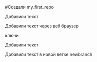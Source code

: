 #Создали my_first_repo

Добавили текст

Добавили текст через веб браузер

ключи

Добавили текст

Добавили текст в новой ветке newbranch


